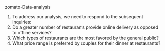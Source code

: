 zomato-Data-analysis

1. To address our analysis, we need to respond to the subsequent inquiries:
2. Do a greater number of restaurants provide online delivery as opposed to offline services?
3. Which types of restaurants are the most favored by the general public?
4. What price range is preferred by couples for their dinner at restaurants?
